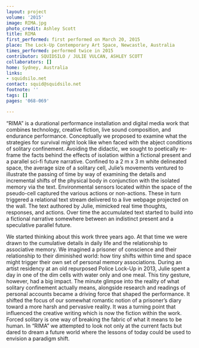 ```yaml
---
layout: project
volume: '2015'
image: RIMA.jpg
photo_credit: Ashley Scott
title: RIMA
first_performed: first performed on March 20, 2015
place: The Lock-Up Contemporary Art Space, Newcastle, Australia
times_performed: performed twice in 2015
contributor: SQUIDSILO / JULIE VULCAN, ASHLEY SCOTT
collaborators: []
home: Sydney, Australia
links:
- squidsilo.net
contact: squid@squidsilo.net
footnote: ''
tags: []
pages: '068-069'

---
```


“RIMA” is a durational performance installation and digital media work that combines technology, creative fiction, live sound composition, and endurance performance. Conceptually we proposed to examine what the strategies for survival might look like when faced with the abject conditions of solitary confinement. Avoiding the didactic, we sought to poetically re-frame the facts behind the effects of isolation within a fictional present and a parallel sci-fi future narrative. Confined to a 2 m x 3 m white delineated space, the average size of a solitary cell, Julie’s movements ventured to illustrate the passing of time by way of examining the details and incremental shifts of the physical body in conjunction with the isolated memory via the text. Environmental sensors located within the space of the pseudo-cell captured the various actions or non-actions. These in turn triggered a relational text stream delivered to a live webpage projected on the wall. The text authored by Julie, mimicked real time thoughts, responses, and actions. Over time the accumulated text started to build into a fictional narrative somewhere between an indistinct present and a speculative parallel future.

We started thinking about this work three years ago. At that time we were drawn to the cumulative details in daily life and the relationship to associative memory. We imagined a prisoner of conscience and their relationship to their diminished world: how tiny shifts within time and space might trigger their own set of personal memory associations. During an artist residency at an old repurposed Police Lock-Up in 2013, Julie spent a day in one of the dim cells with water only and one meal. This tiny gesture, however, had a big impact. The minute glimpse into the reality of what solitary confinement actually means, alongside research and readings of personal accounts became a driving force that shaped the performance. It shifted the focus of our somewhat romantic notion of a prisoner’s diary toward a more harsh and pervasive reality. It was a turning point that influenced the creative writing which is now the fiction within the work. Forced solitary is one way of breaking the fabric of what it means to be human. In “RIMA” we attempted to look not only at the current facts but dared to dream a future world where the lessons of today could be used to envision a paradigm shift.
